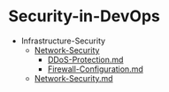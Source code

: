 
# Security-in-DevOps

- Infrastructure-Security
  - [Network-Security](./Network-Security/)
    - [DDoS-Protection.md](./DDoS-Protection.md)
    - [Firewall-Configuration.md](./Firewall-Configuration.md)
  - [Network-Security.md](./Network-Security.md)
